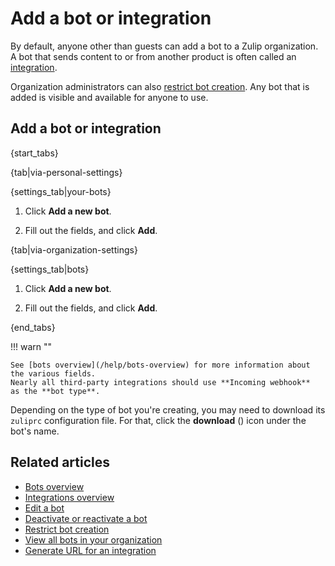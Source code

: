 # Add a bot or integration

By default, anyone other than guests can add a bot to a Zulip organization.
A bot that sends content to or from another product is often called an
[integration](/help/integrations-overview).

Organization administrators can also
[restrict bot creation](/help/restrict-bot-creation). Any bot that is added
is visible and available for anyone to use.

## Add a bot or integration

{start_tabs}

{tab|via-personal-settings}

{settings_tab|your-bots}

1. Click **Add a new bot**.

1. Fill out the fields, and click **Add**.

{tab|via-organization-settings}

{settings_tab|bots}

1. Click **Add a new bot**.

1. Fill out the fields, and click **Add**.

{end_tabs}

!!! warn ""

    See [bots overview](/help/bots-overview) for more information about
    the various fields.
    Nearly all third-party integrations should use **Incoming webhook**
    as the **bot type**.

Depending on the type of bot you're creating, you may need to download its
`zuliprc` configuration file. For that, click the **download**
(<i class="fa fa-download"></i>) icon under the bot's name.

## Related articles

* [Bots overview](/help/bots-overview)
* [Integrations overview](/help/integrations-overview)
* [Edit a bot](/help/edit-a-bot)
* [Deactivate or reactivate a bot](/help/deactivate-or-reactivate-a-bot)
* [Restrict bot creation](/help/restrict-bot-creation)
* [View all bots in your organization](/help/view-all-bots-in-your-organization)
* [Generate URL for an integration](/help/generate-integration-url)
